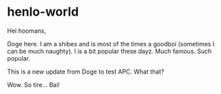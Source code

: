 # henlo-world

Hei hoomans,

Doge here. I am a shibes and is most of the times a goodboi (sometimes I can be much naughty).
I is a bit popular these dayz. Much famous. Such popular. 

This is a new update from Doge to test APC. What that?

Wow. So tire... Bai!
